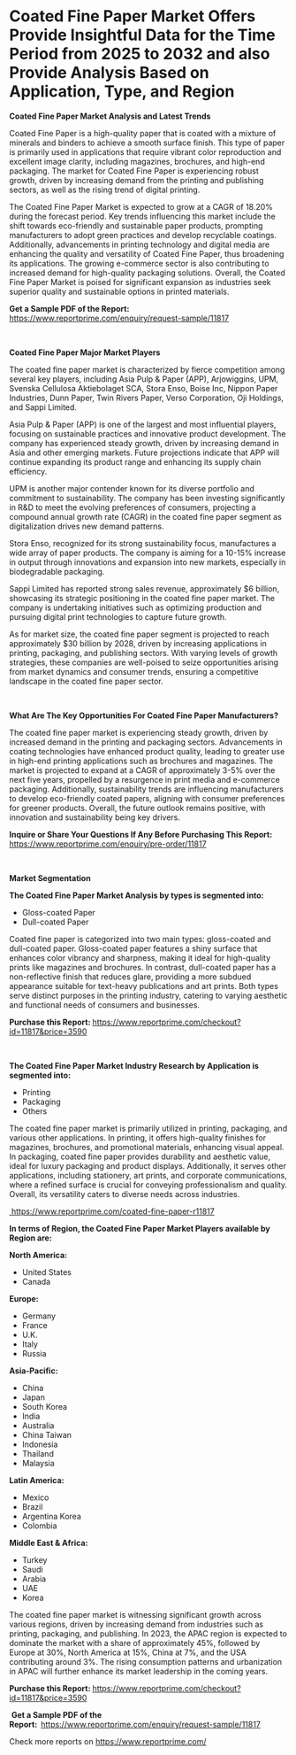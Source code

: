<p><h1>Coated Fine Paper Market Offers Provide Insightful Data for the Time Period from 2025 to 2032 and also Provide Analysis Based on Application, Type, and Region</h1></p><p><strong>Coated Fine Paper Market Analysis and Latest Trends</strong></p>
<p><p>Coated Fine Paper is a high-quality paper that is coated with a mixture of minerals and binders to achieve a smooth surface finish. This type of paper is primarily used in applications that require vibrant color reproduction and excellent image clarity, including magazines, brochures, and high-end packaging. The market for Coated Fine Paper is experiencing robust growth, driven by increasing demand from the printing and publishing sectors, as well as the rising trend of digital printing.</p><p>The Coated Fine Paper Market is expected to grow at a CAGR of 18.20% during the forecast period. Key trends influencing this market include the shift towards eco-friendly and sustainable paper products, prompting manufacturers to adopt green practices and develop recyclable coatings. Additionally, advancements in printing technology and digital media are enhancing the quality and versatility of Coated Fine Paper, thus broadening its applications. The growing e-commerce sector is also contributing to increased demand for high-quality packaging solutions. Overall, the Coated Fine Paper Market is poised for significant expansion as industries seek superior quality and sustainable options in printed materials.</p></p>
<p><strong>Get a Sample PDF of the Report:&nbsp;</strong> <a href="https://www.reportprime.com/enquiry/request-sample/11817?utm_campaign=2796&utm_medium=2&utm_source=Github&utm_content=ia&utm_term=17032025&utm_id=coated-fine-paper">https://www.reportprime.com/enquiry/request-sample/11817</a></p>
<p>&nbsp;</p>
<p><strong>Coated Fine Paper Major Market Players</strong></p>
<p><p>The coated fine paper market is characterized by fierce competition among several key players, including Asia Pulp & Paper (APP), Arjowiggins, UPM, Svenska Cellulosa Aktiebolaget SCA, Stora Enso, Boise Inc, Nippon Paper Industries, Dunn Paper, Twin Rivers Paper, Verso Corporation, Oji Holdings, and Sappi Limited. </p><p>Asia Pulp & Paper (APP) is one of the largest and most influential players, focusing on sustainable practices and innovative product development. The company has experienced steady growth, driven by increasing demand in Asia and other emerging markets. Future projections indicate that APP will continue expanding its product range and enhancing its supply chain efficiency.</p><p>UPM is another major contender known for its diverse portfolio and commitment to sustainability. The company has been investing significantly in R&D to meet the evolving preferences of consumers, projecting a compound annual growth rate (CAGR) in the coated fine paper segment as digitalization drives new demand patterns.</p><p>Stora Enso, recognized for its strong sustainability focus, manufactures a wide array of paper products. The company is aiming for a 10-15% increase in output through innovations and expansion into new markets, especially in biodegradable packaging.</p><p>Sappi Limited has reported strong sales revenue, approximately $6 billion, showcasing its strategic positioning in the coated fine paper market. The company is undertaking initiatives such as optimizing production and pursuing digital print technologies to capture future growth.</p><p>As for market size, the coated fine paper segment is projected to reach approximately $30 billion by 2028, driven by increasing applications in printing, packaging, and publishing sectors. With varying levels of growth strategies, these companies are well-poised to seize opportunities arising from market dynamics and consumer trends, ensuring a competitive landscape in the coated fine paper sector.</p></p>
<p>&nbsp;</p>
<p><strong>What Are The Key Opportunities For Coated Fine Paper Manufacturers?</strong></p>
<p><p>The coated fine paper market is experiencing steady growth, driven by increased demand in the printing and packaging sectors. Advancements in coating technologies have enhanced product quality, leading to greater use in high-end printing applications such as brochures and magazines. The market is projected to expand at a CAGR of approximately 3-5% over the next five years, propelled by a resurgence in print media and e-commerce packaging. Additionally, sustainability trends are influencing manufacturers to develop eco-friendly coated papers, aligning with consumer preferences for greener products. Overall, the future outlook remains positive, with innovation and sustainability being key drivers.</p></p>
<p><strong>Inquire or Share Your Questions If Any Before Purchasing This Report:</strong> <a href="https://www.reportprime.com/enquiry/pre-order/11817?utm_campaign=2796&utm_medium=2&utm_source=Github&utm_content=ia&utm_term=17032025&utm_id=coated-fine-paper">https://www.reportprime.com/enquiry/pre-order/11817</a></p>
<p>&nbsp;</p>
<p><strong>Market Segmentation</strong></p>
<p><strong>The Coated Fine Paper Market Analysis by types is segmented into:</strong></p>
<p><ul><li>Gloss-coated Paper</li><li>Dull-coated Paper</li></ul></p>
<p><p>Coated fine paper is categorized into two main types: gloss-coated and dull-coated paper. Gloss-coated paper features a shiny surface that enhances color vibrancy and sharpness, making it ideal for high-quality prints like magazines and brochures. In contrast, dull-coated paper has a non-reflective finish that reduces glare, providing a more subdued appearance suitable for text-heavy publications and art prints. Both types serve distinct purposes in the printing industry, catering to varying aesthetic and functional needs of consumers and businesses.</p></p>
<p><strong>Purchase this Report:&nbsp;</strong><a href="https://www.reportprime.com/checkout?id=11817&price=3590&utm_campaign=2796&utm_medium=2&utm_source=Github&utm_content=ia&utm_term=17032025&utm_id=coated-fine-paper">https://www.reportprime.com/checkout?id=11817&price=3590</a></p>
<p>&nbsp;</p>
<p><strong>The Coated Fine Paper Market Industry Research by Application is segmented into:</strong></p>
<p><ul><li>Printing</li><li>Packaging</li><li>Others</li></ul></p>
<p><p>The coated fine paper market is primarily utilized in printing, packaging, and various other applications. In printing, it offers high-quality finishes for magazines, brochures, and promotional materials, enhancing visual appeal. In packaging, coated fine paper provides durability and aesthetic value, ideal for luxury packaging and product displays. Additionally, it serves other applications, including stationery, art prints, and corporate communications, where a refined surface is crucial for conveying professionalism and quality. Overall, its versatility caters to diverse needs across industries.</p></p>
<p><a href="https://www.reportprime.com/coated-fine-paper-r11817?utm_campaign=2796&utm_medium=2&utm_source=Github&utm_content=ia&utm_term=17032025&utm_id=coated-fine-paper">&nbsp;https://www.reportprime.com/coated-fine-paper-r11817</a></p>
<p><strong>In terms of Region, the Coated Fine Paper Market Players available by Region are:</strong></p>
<p>
    <p> <strong> North America: </strong>
        <ul>
            <li>United States</li>
            <li>Canada</li>
        </ul>
        </p> 
    <p> <strong> Europe: </strong>
        <ul>
            <li>Germany</li>
            <li>France</li>
            <li>U.K.</li>
            <li>Italy</li>
            <li>Russia</li>
        </ul>
        </p> 
    <p> <strong> Asia-Pacific: </strong>
        <ul>
            <li>China</li>
            <li>Japan</li>
            <li>South Korea</li>
            <li>India</li>
            <li>Australia</li>
            <li>China Taiwan</li>
            <li>Indonesia</li>
            <li>Thailand</li>
            <li>Malaysia</li>
        </ul>
        </p> 
    <p> <strong> Latin America: </strong>
        <ul>
            <li>Mexico</li>
            <li>Brazil</li>
            <li>Argentina Korea</li>
            <li>Colombia</li>
        </ul>
        </p> 
    <p> <strong> Middle East & Africa: </strong>
        <ul>
            <li>Turkey</li>
            <li>Saudi</li>
            <li>Arabia</li>
            <li>UAE</li>
            <li>Korea</li>
        </ul>
    </p>
    </p>
<p><p>The coated fine paper market is witnessing significant growth across various regions, driven by increasing demand from industries such as printing, packaging, and publishing. In 2023, the APAC region is expected to dominate the market with a share of approximately 45%, followed by Europe at 30%, North America at 15%, China at 7%, and the USA contributing around 3%. The rising consumption patterns and urbanization in APAC will further enhance its market leadership in the coming years.</p></p>
<p><strong>Purchase this Report: </strong><a href="https://www.reportprime.com/checkout?id=11817&price=3590&utm_campaign=2796&utm_medium=2&utm_source=Github&utm_content=ia&utm_term=17032025&utm_id=coated-fine-paper">https://www.reportprime.com/checkout?id=11817&price=3590</a></p>
<p>&nbsp;<strong>Get a Sample PDF of the Report:&nbsp;&nbsp;</strong><a href="https://www.reportprime.com/enquiry/request-sample/11817?utm_campaign=2796&utm_medium=2&utm_source=Github&utm_content=ia&utm_term=17032025&utm_id=coated-fine-paper">https://www.reportprime.com/enquiry/request-sample/11817</a></p>
<p><strong></strong></p>
<p>Check more reports on <a href="https://www.reportprime.com/?utm_campaign=2796&utm_medium=2&utm_source=Github&utm_content=ia&utm_term=17032025&utm_id=coated-fine-paper">https://www.reportprime.com/</a></p>